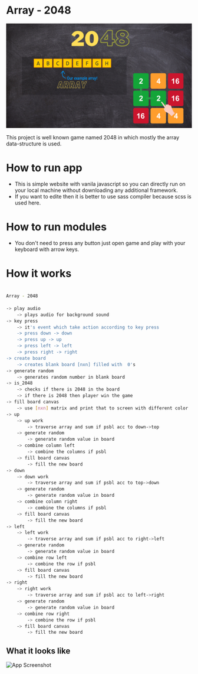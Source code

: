 # Array - 2048

<p align="center">
  <img src="poster.png">
</p>


This project is well known game named 2048 in which mostly the array data-structure is used.

# How to run app 

 * This is simple website with vanila javascript so you can directly run on your local machine without downloading any additional framework.
 * If you want to edite then it is better to use sass compiler because scss is used here. 

# How to run modules

 * You don't need to press any button just open game and play with your keyboard with arrow keys.

# How it works

```sh

Array - 2048

-> play audio
    -> plays audio for background sound 
-> key press
    -> it's event which take action according to key press
    -> press down -> down
    -> press up -> up
    -> press left -> left
    -> press right -> right
-> create board
    -> creates blank board [nxn] filled with  0's
-> generate random
    -> generates random number in blank board
-> is_2048
    -> checks if there is 2048 in the board
    -> if there is 2048 then player win the game
-> fill board canvas
    -> use [nxn] matrix and print that to screen with different color
-> up
    -> up work
        -> traverse array and sum if psbl acc to down->top
    -> generate random
        -> generate random value in board
    -> combine column left
        -> combine the columns if psbl
    -> fill board canvas    
        -> fill the new board
-> down
    -> down work
        -> traverse array and sum if psbl acc to top->down
    -> generate random
        -> generate random value in board
    -> combine column right
        -> combine the columns if psbl
    -> fill board canvas    
        -> fill the new board        
-> left
    -> left work
        -> traverse array and sum if psbl acc to right->left
    -> generate random
        -> generate random value in board
    -> combine row left
        -> combine the row if psbl
    -> fill board canvas    
        -> fill the new board     
-> right
    -> right work
        -> traverse array and sum if psbl acc to left->right
    -> generate random
        -> generate random value in board
    -> combine row right
        -> combine the row if psbl
    -> fill board canvas    
        -> fill the new board     

```

## What it looks like


![App Screenshot](./poster.jpeg)

  
